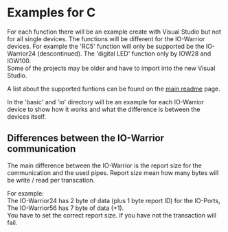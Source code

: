 # Examples for C
For each function there will be an example create with Visual Studio but not for all single devices. The functions will be different for the IO-Warrior devices. For example the 'RC5' function will only be supported be the IO-Warrior24 (descontinued). The 'digital LED' function only by IOW28 and IOW100.  
Some of the projects may be older and have to import into the new Visual Studio.  

A list about the supported funtions can be found on the [main readme](https://github.com/codemercs-com/io-warrior-win) page.  

In the 'basic' and 'io' directory will be an example for each IO-Warrior device to show how it works and what the difference is between the devices itself.  


## Differences between the IO-Warrior communication
The main difference between the IO-Warrior is the report size for the communication and the used pipes.
Report size mean how many bytes will be write / read per transcation.  


For example:  
The IO-Warrior24 has 2 byte of data (plus 1 byte report ID) for the IO-Ports,  
The IO-Warrior56 has 7 byte of data (+1).  
You have to set the correct report size. If you have not the transaction will fail.
